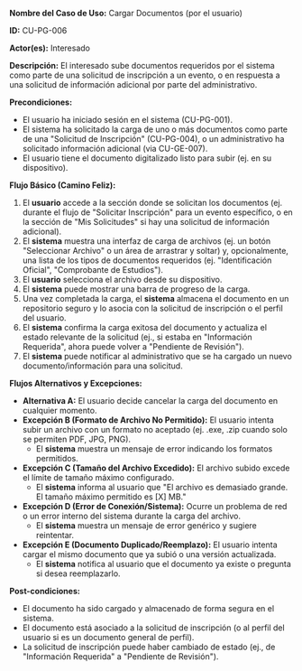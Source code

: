 **Nombre del Caso de Uso:** Cargar Documentos (por el usuario)

**ID:** CU-PG-006

**Actor(es):** Interesado

**Descripción:** El interesado sube documentos requeridos por el sistema como parte de una solicitud de inscripción a un evento, o en respuesta a una solicitud de información adicional por parte del administrativo.

**Precondiciones:**

* El usuario ha iniciado sesión en el sistema (CU-PG-001).
* El sistema ha solicitado la carga de uno o más documentos como parte de una "Solicitud de Inscripción" (CU-PG-004), o un administrativo ha solicitado información adicional (via CU-GE-007).
* El usuario tiene el documento digitalizado listo para subir (ej. en su dispositivo).

**Flujo Básico (Camino Feliz):**

1. El **usuario** accede a la sección donde se solicitan los documentos (ej. durante el flujo de "Solicitar Inscripción" para un evento específico, o en la sección de "Mis Solicitudes" si hay una solicitud de información adicional).
2. El **sistema** muestra una interfaz de carga de archivos (ej. un botón "Seleccionar Archivo" o un área de arrastrar y soltar) y, opcionalmente, una lista de los tipos de documentos requeridos (ej. "Identificación Oficial", "Comprobante de Estudios").
3. El **usuario** selecciona el archivo desde su dispositivo.
4. El **sistema** puede mostrar una barra de progreso de la carga.
5. Una vez completada la carga, el **sistema** almacena el documento en un repositorio seguro y lo asocia con la solicitud de inscripción o el perfil del usuario.
6. El **sistema** confirma la carga exitosa del documento y actualiza el estado relevante de la solicitud (ej., si estaba en "Información Requerida", ahora puede volver a "Pendiente de Revisión").
7. El **sistema** puede notificar al administrativo que se ha cargado un nuevo documento/información para una solicitud.

**Flujos Alternativos y Excepciones:**

* **Alternativa A:** El usuario decide cancelar la carga del documento en cualquier momento.
* **Excepción B (Formato de Archivo No Permitido):** El usuario intenta subir un archivo con un formato no aceptado (ej. .exe, .zip cuando solo se permiten PDF, JPG, PNG).
  + El **sistema** muestra un mensaje de error indicando los formatos permitidos.
* **Excepción C (Tamaño del Archivo Excedido):** El archivo subido excede el límite de tamaño máximo configurado.
  + El **sistema** informa al usuario que "El archivo es demasiado grande. El tamaño máximo permitido es [X] MB."
* **Excepción D (Error de Conexión/Sistema):** Ocurre un problema de red o un error interno del sistema durante la carga del archivo.
  + El **sistema** muestra un mensaje de error genérico y sugiere reintentar.
* **Excepción E (Documento Duplicado/Reemplazo):** El usuario intenta cargar el mismo documento que ya subió o una versión actualizada.
  + El **sistema** notifica al usuario que el documento ya existe o pregunta si desea reemplazarlo.

**Post-condiciones:**

* El documento ha sido cargado y almacenado de forma segura en el sistema.
* El documento está asociado a la solicitud de inscripción (o al perfil del usuario si es un documento general de perfil).
* La solicitud de inscripción puede haber cambiado de estado (ej., de "Información Requerida" a "Pendiente de Revisión").